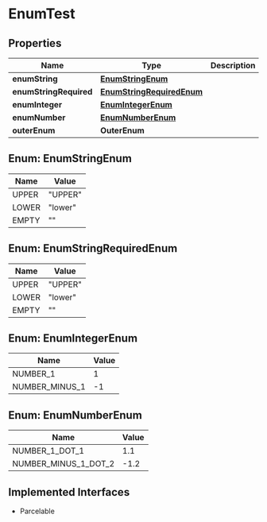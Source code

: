 

# EnumTest

## Properties

Name | Type | Description | Notes
------------ | ------------- | ------------- | -------------
**enumString** | [**EnumStringEnum**](#EnumStringEnum) |  |  [optional]
**enumStringRequired** | [**EnumStringRequiredEnum**](#EnumStringRequiredEnum) |  | 
**enumInteger** | [**EnumIntegerEnum**](#EnumIntegerEnum) |  |  [optional]
**enumNumber** | [**EnumNumberEnum**](#EnumNumberEnum) |  |  [optional]
**outerEnum** | **OuterEnum** |  |  [optional]



## Enum: EnumStringEnum

Name | Value
---- | -----
UPPER | &quot;UPPER&quot;
LOWER | &quot;lower&quot;
EMPTY | &quot;&quot;



## Enum: EnumStringRequiredEnum

Name | Value
---- | -----
UPPER | &quot;UPPER&quot;
LOWER | &quot;lower&quot;
EMPTY | &quot;&quot;



## Enum: EnumIntegerEnum

Name | Value
---- | -----
NUMBER_1 | 1
NUMBER_MINUS_1 | -1



## Enum: EnumNumberEnum

Name | Value
---- | -----
NUMBER_1_DOT_1 | 1.1
NUMBER_MINUS_1_DOT_2 | -1.2


## Implemented Interfaces

* Parcelable


